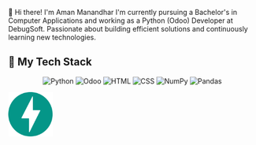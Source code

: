 👋 Hi there! I'm Aman Manandhar
I'm currently pursuing a Bachelor's in Computer Applications and working as a Python (Odoo) Developer at DebugSoft. Passionate about building efficient solutions and continuously learning new technologies.

## 🧰 My Tech Stack

<p align="center">
 <span> <img src="https://raw.githubusercontent.com/marwin1991/profile-technology-icons/main/icons/python.png" width="90" alt="Python" /></span>
  <span><img src="https://raw.githubusercontent.com/marwin1991/profile-technology-icons/main/icons/odoo.png" width="90" alt="Odoo" /></span>
  <span><img src="https://raw.githubusercontent.com/marwin1991/profile-technology-icons/main/icons/html.png" width="90" alt="HTML" /></span>
  <span><img src="https://raw.githubusercontent.com/marwin1991/profile-technology-icons/main/icons/css.png" width="90" alt="CSS" /></span>
  <span><img src="https://raw.githubusercontent.com/marwin1991/profile-technology-icons/main/icons/numpy.png" width="90" alt="NumPy" /></span>
  <span><img src="https://raw.githubusercontent.com/marwin1991/profile-technology-icons/main/icons/pandas.png" width="90" alt="Pandas" /></span>

  <span><img src="https://raw.githubusercontent.com/devicons/devicon/master/icons/fastapi/fastapi-original.svg" width="90" alt="FastAPI" /></span>
</p>

